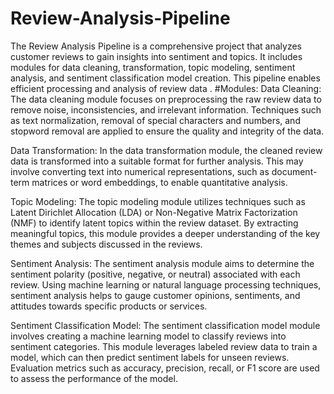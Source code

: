 # Review-Analysis-Pipeline
The Review Analysis Pipeline is a comprehensive project that analyzes customer reviews to gain insights into sentiment and topics. It includes modules for data cleaning, transformation, topic modeling, sentiment analysis, and sentiment classification model creation. This pipeline enables efficient processing and analysis of review data .
#Modules:
Data Cleaning: The data cleaning module focuses on preprocessing the raw review data to remove noise, inconsistencies, and irrelevant information. Techniques such as text normalization, removal of special characters and numbers, and stopword removal are applied to ensure the quality and integrity of the data.

Data Transformation: In the data transformation module, the cleaned review data is transformed into a suitable format for further analysis. This may involve converting text into numerical representations, such as document-term matrices or word embeddings, to enable quantitative analysis.

Topic Modeling: The topic modeling module utilizes techniques such as Latent Dirichlet Allocation (LDA) or Non-Negative Matrix Factorization (NMF) to identify latent topics within the review dataset. By extracting meaningful topics, this module provides a deeper understanding of the key themes and subjects discussed in the reviews.

Sentiment Analysis: The sentiment analysis module aims to determine the sentiment polarity (positive, negative, or neutral) associated with each review. Using machine learning or natural language processing techniques, sentiment analysis helps to gauge customer opinions, sentiments, and attitudes towards specific products or services.

Sentiment Classification Model: The sentiment classification model module involves creating a machine learning model to classify reviews into sentiment categories. This module leverages labeled review data to train a model, which can then predict sentiment labels for unseen reviews. Evaluation metrics such as accuracy, precision, recall, or F1 score are used to assess the performance of the model.
